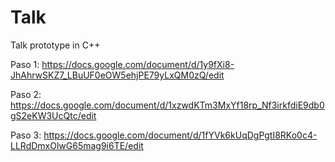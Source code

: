 # Talk

Talk prototype in C++

Paso 1:
https://docs.google.com/document/d/1y9fXi8-JhAhrwSKZ7_LBuUF0eOW5ehjPE79yLxQM0zQ/edit

Paso 2: 
https://docs.google.com/document/d/1xzwdKTm3MxYf18rp_Nf3irkfdiE9db0gS2eKW3UcQtc/edit

Paso 3:
https://docs.google.com/document/d/1fYVk6kUqDgPgtI8RKo0c4-LLRdDmxOlwG65mag9i6TE/edit
